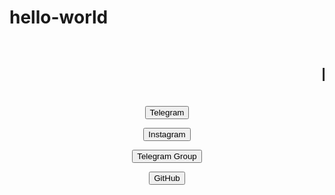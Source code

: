 # hello-world
<a href='https://github.com/darkhacker66/hello-world'><marquee><h1>Hello World</h1></marquee> </a> 
<p align='center'>  
<a href='https://t.me/darkhacker_66'><button id="telegram" type='button' title="My Telegram Accaunt">Telegram</button></a>
  </p>
  <p align='center'>
  <a href='https://www.instagram.com/crysis_66'><button id="instagram" title="My Instagram Accaunt">Instagram</button></a>
    </p>
    <p align='center'>
      <a href="https://t.me/FR13NDS_CYBER">
<button type="button" title="My Telegram Group">Telegram Group</button>
</a>     
</p>
<p align='center'>
  <a href="https://github.com/darkhacker66/hello-world">
  <button type="button" title="My GitHub Accaunt">GitHub
    </button>
    </a>
